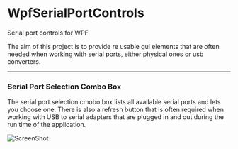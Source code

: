 WpfSerialPortControls
=====================

Serial port controls for WPF

The aim of this project is to provide re usable gui elements that are often needed when working with serial ports, either physical ones or usb converters.

---

### Serial Port Selection Combo Box

The serial port selection cmobo box lists all available serial ports and lets you choose one. There is also a refresh button that is often required when working with USB to serial adapters that are plugged in and out during the run time of the application.

![ScreenShot](https://raw.github.com/gerthmar/wpfserialportcontrols/master/images/serialPortSelectionCombo.png)
